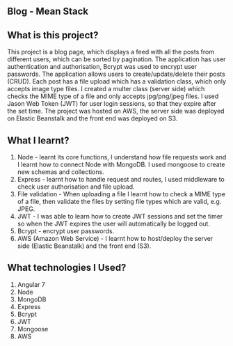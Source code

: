 ## Blog - Mean Stack

## What is this project?
This project is a blog page, which displays a feed with all the posts from different users, which can be sorted by pagination. The application has user authentication and authorisation, Bcrypt was used to encrypt user passwords. The application allows users to create/update/delete their posts (CRUD). Each post has a file upload which has a validation class, which only accepts image type files. I created a multer class (server side) which checks the MIME type of a file and only accepts jpg/png/jpeg files. I used Jason Web Token (JWT) for user login sessions, so that they expire after the set time. The project was hosted on AWS, the server side was deployed on Elastic Beanstalk and the front end was deployed on S3.

## What I learnt?
1. Node - learnt its core functions, I understand how file requests work and I learnt how to connect Node with MongoDB. I used mongoose to create new schemas and collections.
2. Express - learnt how to handle request and routes, I used middleware to check user authorisation and file upload.
3. File validation - When uploading a file I learnt how to check a MIME type of a file, then validate the files by setting file types which are valid, e.g. JPEG.
4. JWT - I was able to learn how to create JWT sessions and set the timer so when the JWT expires the user will automatically be logged out.
5. Bcrypt - encrypt user passwords.
6. AWS (Amazon Web Service) - I learnt how to host/deploy the server side (Elastic Beanstalk) and the front end (S3).

## What technologies I Used?
1. Angular 7
2. Node
3. MongoDB
4. Express
5. Bcrypt
6. JWT
7. Mongoose
8. AWS
